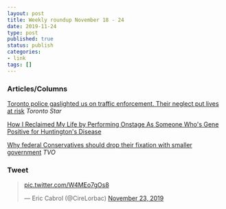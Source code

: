 ```yaml
---
layout: post
title: Weekly roundup November 18 - 24
date: 2019-11-24
type: post
published: true
status: publish
categories:
- link
tags: []
---
```


### Articles/Columns

[Toronto police gaslighted us on traffic enforcement. Their neglect put lives at risk](https://www.thestar.com/opinion/contributors/2019/11/22/lack-of-toronto-traffic-enforcement-put-lives-at-risk-for-this-the-police-chief-must-resign.html "Toronto police gaslighted us on traffic enforcement. Their neglect put lives at risk. By Shawn Micallef") *Toronto Star*

[How I Reclaimed My Life by Performing Onstage As Someone Who's Gene Positive for Huntington's Disease](https://themighty.com/2019/11/reclaiming-my-life-with-huntingtons-disease/ "How I Reclaimed My Life by Performing Onstage As Someone Who's Gene Positive for Huntington's Disease. By Erin Paterson")

[Why federal Conservatives should drop their fixation with smaller government](https://www.tvo.org/article/why-federal-conservatives-should-drop-their-fixation-with-smaller-government "Why federal Conservatives should drop their fixation with smaller government. By Joh Michael McGrath") *TVO*


### Tweet

<blockquote class="twitter-tweet"><p lang="und" dir="ltr"><a href="https://t.co/W4MEo7gOs8">pic.twitter.com/W4MEo7gOs8</a></p>&mdash; Eric Cabrol (@CireLorbac) <a href="https://twitter.com/CireLorbac/status/1198190382254841856?ref_src=twsrc%5Etfw">November 23, 2019</a></blockquote> <script async src="https://platform.twitter.com/widgets.js" charset="utf-8"></script>

